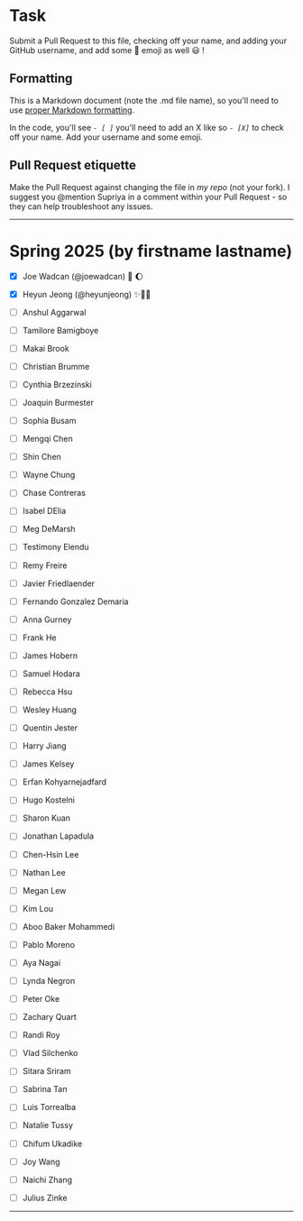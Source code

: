 # Task
Submit a Pull Request to this file, checking off your name, and adding your GitHub username, and add some :rocket: emoji as well :smiley: ! 

## Formatting
This is a Markdown document (note the .md file name), so you'll need to use [proper Markdown formatting](https://help.github.com/articles/basic-writing-and-formatting-syntax/#task-lists). 

In the code, you'll see *`- [ ]`* you'll need to add an X like so *`- [X]`* to check off your name. Add your username and some emoji.

## Pull Request etiquette
Make the Pull Request against changing the file in _my repo_ (not your fork). I suggest you @mention Supriya  in a comment within your Pull Request - so they can help troubleshoot any issues.  

------------

# Spring 2025 (by firstname lastname)

- [X] Joe Wadcan (@joewadcan) 🚀 🌔
      
- [X] Heyun Jeong (@heyunjeong) ✨💛🐻
      
- [ ] Anshul Aggarwal

- [ ] Tamilore Bamigboye

- [ ] Makai Brook

- [ ] Christian Brumme

- [ ] Cynthia Brzezinski

- [ ] Joaquin Burmester

- [ ] Sophia Busam

- [ ] Mengqi Chen

- [ ] Shin Chen

- [ ] Wayne Chung

- [ ] Chase Contreras

- [ ] Isabel DElia

- [ ] Meg DeMarsh

- [ ] Testimony Elendu

- [ ] Remy Freire

- [ ] Javier Friedlaender

- [ ] Fernando Gonzalez Demaria

- [ ] Anna Gurney

- [ ] Frank He

- [ ] James Hobern

- [ ] Samuel Hodara

- [ ] Rebecca Hsu

- [ ] Wesley Huang

- [ ] Quentin Jester

- [ ] Harry Jiang

- [ ] James Kelsey

- [ ] Erfan Kohyarnejadfard

- [ ] Hugo Kostelni

- [ ] Sharon Kuan

- [ ] Jonathan Lapadula

- [ ] Chen-Hsin Lee

- [ ] Nathan Lee

- [ ] Megan Lew

- [ ] Kim Lou

- [ ] Aboo Baker Mohammedi

- [ ] Pablo Moreno

- [ ] Aya Nagai

- [ ] Lynda Negron

- [ ] Peter Oke

- [ ] Zachary Quart

- [ ] Randi Roy

- [ ] Vlad Silchenko

- [ ] Sitara Sriram

- [ ] Sabrina Tan

- [ ] Luis Torrealba

- [ ] Natalie Tussy

- [ ] Chifum Ukadike

- [ ] Joy Wang

- [ ] Naichi Zhang

- [ ] Julius Zinke

-----------------



